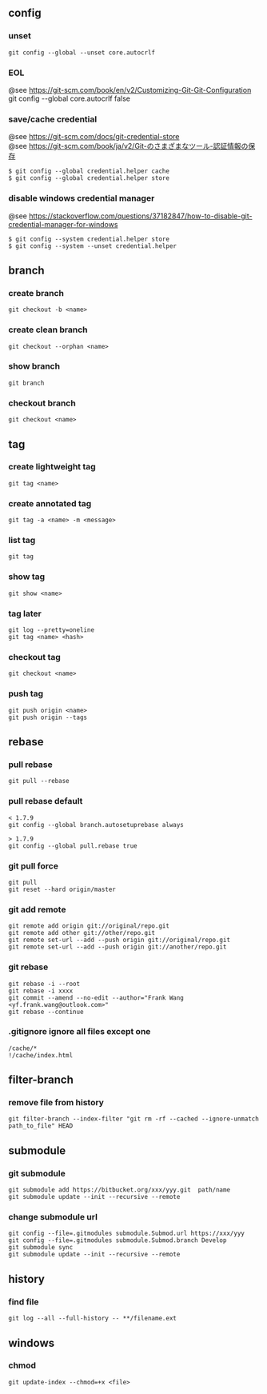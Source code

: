  config
-------------------
### unset
	git config --global --unset core.autocrlf

### EOL
@see https://git-scm.com/book/en/v2/Customizing-Git-Git-Configuration
	git config --global core.autocrlf false

### save/cache credential
@see https://git-scm.com/docs/git-credential-store  
@see https://git-scm.com/book/ja/v2/Git-のさまざまなツール-認証情報の保存  

	$ git config --global credential.helper cache
	$ git config --global credential.helper store

### disable windows credential manager
@see https://stackoverflow.com/questions/37182847/how-to-disable-git-credential-manager-for-windows

	$ git config --system credential.helper store
	$ git config --system --unset credential.helper


 branch
--------------------
### create branch
	git checkout -b <name>

### create clean branch
	git checkout --orphan <name>

### show branch
	git branch

### checkout branch
	git checkout <name>


 tag
------------------------- 
### create lightweight tag
	git tag <name>

### create annotated tag
	git tag -a <name> -m <message>

### list tag
	git tag

### show tag
	git show <name>

### tag later
	git log --pretty=oneline
	git tag <name> <hash>

### checkout tag
	git checkout <name>

### push tag
	git push origin <name>
	git push origin --tags

 rebase
------------------------
### pull rebase
	git pull --rebase

### pull rebase default
	< 1.7.9
	git config --global branch.autosetuprebase always

	> 1.7.9
	git config --global pull.rebase true

### git pull force
	git pull
	git reset --hard origin/master

### git add remote
	git remote add origin git://original/repo.git
	git remote add other git://other/repo.git
	git remote set-url --add --push origin git://original/repo.git
	git remote set-url --add --push origin git://another/repo.git

### git rebase
	git rebase -i --root
	git rebase -i xxxx
	git commit --amend --no-edit --author="Frank Wang <yf.frank.wang@outlook.com>"
	git rebase --continue

### .gitignore ignore all files except one
	/cache/*
	!/cache/index.html


 filter-branch
------------------------------------
### remove file from history
	git filter-branch --index-filter "git rm -rf --cached --ignore-unmatch path_to_file" HEAD


 submodule
------------------------------------
### git submodule
	git submodule add https://bitbucket.org/xxx/yyy.git  path/name
	git submodule update --init --recursive --remote

### change submodule url
	git config --file=.gitmodules submodule.Submod.url https://xxx/yyy
	git config --file=.gitmodules submodule.Submod.branch Develop
	git submodule sync
	git submodule update --init --recursive --remote


 history
-------------------------------------
### find file
	git log --all --full-history -- **/filename.ext


 windows
-------------------------------------
### chmod
	git update-index --chmod=+x <file>
